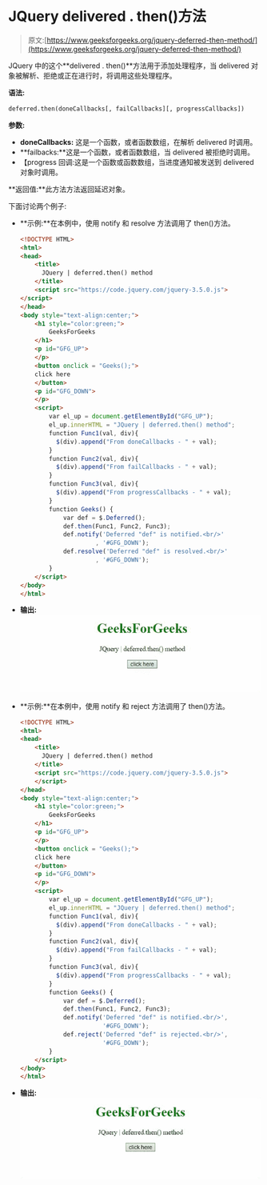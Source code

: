 # JQuery delivered . then()方法

> 原文:[https://www.geeksforgeeks.org/jquery-deferred-then-method/](https://www.geeksforgeeks.org/jquery-deferred-then-method/)

JQuery 中的这个**delivered . then()**方法用于添加处理程序，当 delivered 对象被解析、拒绝或正在进行时，将调用这些处理程序。

**语法:**

```html
deferred.then(doneCallbacks[, failCallbacks][, progressCallbacks])

```

**参数:**

*   **doneCallbacks:** 这是一个函数，或者函数数组，在解析 delivered 时调用。
*   **failbacks:**这是一个函数，或者函数数组，当 delivered 被拒绝时调用。
*   【progress 回调:这是一个函数或函数数组，当进度通知被发送到 delivered 对象时调用。

**返回值:**此方法方法返回延迟对象。

下面讨论两个例子:

*   **示例:**在本例中，使用 notify 和 resolve 方法调用了 then()方法。

    ```html
    <!DOCTYPE HTML> 
    <html>  
    <head> 
        <title> 
          JQuery | deferred.then() method
        </title>
        <script src="https://code.jquery.com/jquery-3.5.0.js">
    </script> 
    </head>   
    <body style="text-align:center;">
        <h1 style="color:green;">  
            GeeksForGeeks  
        </h1> 
        <p id="GFG_UP"> 
        </p>
        <button onclick = "Geeks();">
        click here
        </button>
        <p id="GFG_DOWN"> 
        </p>
        <script> 
            var el_up = document.getElementById("GFG_UP");
            el_up.innerHTML = "JQuery | deferred.then() method";
            function Func1(val, div){
              $(div).append("From doneCallbacks - " + val);
            }
            function Func2(val, div){
              $(div).append("From failCallbacks - " + val);
            }
            function Func3(val, div){
              $(div).append("From progressCallbacks - " + val);
            }
            function Geeks() {
                var def = $.Deferred();
                def.then(Func1, Func2, Func3);
                def.notify('Deferred "def" is notified.<br/>'
                         , '#GFG_DOWN');
                def.resolve('Deferred "def" is resolved.<br/>'
                         , '#GFG_DOWN');
            } 
        </script> 
    </body>   
    </html>      

    ```

*   **输出:**
    ![](img/f03af3f34f9917828a007a934ecfffaf.png)

*   **示例:**在本例中，使用 notify 和 reject 方法调用了 then()方法。

    ```html
    <!DOCTYPE HTML> 
    <html>  
    <head> 
        <title> 
          JQuery | deferred.then() method
        </title>
        <script src="https://code.jquery.com/jquery-3.5.0.js">
        </script> 
    </head>   
    <body style="text-align:center;">
        <h1 style="color:green;">  
            GeeksForGeeks  
        </h1> 
        <p id="GFG_UP"> 
        </p>
        <button onclick = "Geeks();">
        click here
        </button>
        <p id="GFG_DOWN"> 
        </p>
        <script> 
            var el_up = document.getElementById("GFG_UP");
            el_up.innerHTML = "JQuery | deferred.then() method";
            function Func1(val, div){
              $(div).append("From doneCallbacks - " + val);
            }
            function Func2(val, div){
              $(div).append("From failCallbacks - " + val);
            }
            function Func3(val, div){
              $(div).append("From progressCallbacks - " + val);
            }
            function Geeks() {
                var def = $.Deferred();
                def.then(Func1, Func2, Func3);
                def.notify('Deferred "def" is notified.<br/>',
                           '#GFG_DOWN');
                def.reject('Deferred "def" is rejected.<br/>',
                           '#GFG_DOWN');
            } 
        </script> 
    </body>   
    </html> 
    ```

*   **输出:**
    ![](img/711c7034d2a2f02ee19994a09ce415fc.png)